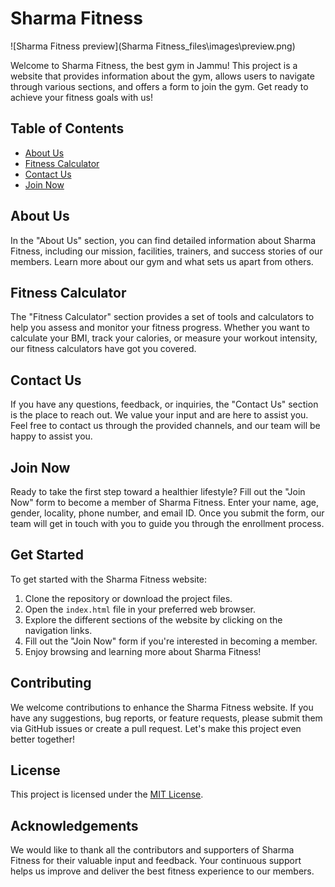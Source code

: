 # Sharma Fitness

![Sharma Fitness preview](Sharma Fitness_files\images\preview.png)

Welcome to Sharma Fitness, the best gym in Jammu! This project is a website that provides information about the gym, allows users to navigate through various sections, and offers a form to join the gym. Get ready to achieve your fitness goals with us!

## Table of Contents

- [About Us](#about-us)
- [Fitness Calculator](#fitness-calculator)
- [Contact Us](#contact-us)
- [Join Now](#join-now)

## About Us

In the "About Us" section, you can find detailed information about Sharma Fitness, including our mission, facilities, trainers, and success stories of our members. Learn more about our gym and what sets us apart from others.

## Fitness Calculator

The "Fitness Calculator" section provides a set of tools and calculators to help you assess and monitor your fitness progress. Whether you want to calculate your BMI, track your calories, or measure your workout intensity, our fitness calculators have got you covered.

## Contact Us

If you have any questions, feedback, or inquiries, the "Contact Us" section is the place to reach out. We value your input and are here to assist you. Feel free to contact us through the provided channels, and our team will be happy to assist you.

## Join Now

Ready to take the first step toward a healthier lifestyle? Fill out the "Join Now" form to become a member of Sharma Fitness. Enter your name, age, gender, locality, phone number, and email ID. Once you submit the form, our team will get in touch with you to guide you through the enrollment process.

## Get Started

To get started with the Sharma Fitness website:

1. Clone the repository or download the project files.
2. Open the `index.html` file in your preferred web browser.
3. Explore the different sections of the website by clicking on the navigation links.
4. Fill out the "Join Now" form if you're interested in becoming a member.
5. Enjoy browsing and learning more about Sharma Fitness!

## Contributing

We welcome contributions to enhance the Sharma Fitness website. If you have any suggestions, bug reports, or feature requests, please submit them via GitHub issues or create a pull request. Let's make this project even better together!

## License

This project is licensed under the [MIT License](LICENSE).

## Acknowledgements

We would like to thank all the contributors and supporters of Sharma Fitness for their valuable input and feedback. Your continuous support helps us improve and deliver the best fitness experience to our members.